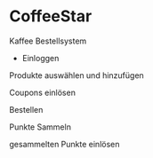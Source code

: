 # CoffeeStar
Kaffee Bestellsystem

- Einloggen

Produkte auswählen und hinzufügen

Coupons einlösen

Bestellen

Punkte Sammeln

gesammelten Punkte einlösen